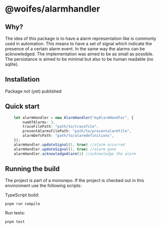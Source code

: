 # @woifes/alarmhandler

## Why?
The idea of this package is to have a alarm representation like is commonly used in automation. This means to have a set of signal which indicate the presence of a certain alarm event. 
In the same way the alarms can be acknowledged. The implementation was aimed to be as small as possible. The persistance is aimed to be minimal but also to be human readable (no sqlite).

## Installation
Package not (yet) published

## Quick start

```typescript
    let alarmHandler = new AlarmHandler("myAlarmHandler", {
        numOfAlarms: 3,
        traceFilePath: "path/to/tracefile",
        presentAlarmsFilePath: "path/to/presentalarmfile",
        alarmDefsPath: "path/to/alarmdefinitions",
    });
    alarmHandler.updateSignal(1, true) //alarm occurred
    alarmHandler.updateSignal(1, true) //alarm gone
    alarmHandler.acknowledgeAlarm(1) //acknowledge the alarm
```

## Running the build

The project is part of a monorepo. If the project is checked out in this environment use the following scripts:

TypeScript build:

```shell
pnpm run compile
```

Run tests:

```shell
pnpm test
```